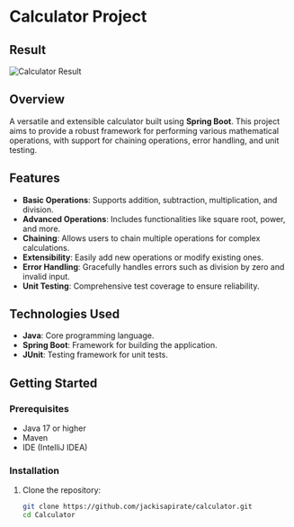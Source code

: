 # Calculator Project

## Result

![Calculator Result](https://example.com/logo.png) 

## Overview

A versatile and extensible calculator built using **Spring Boot**. This project aims to provide a robust framework for performing various mathematical operations, with support for chaining operations, error handling, and unit testing.

## Features

- **Basic Operations**: Supports addition, subtraction, multiplication, and division.
- **Advanced Operations**: Includes functionalities like square root, power, and more.
- **Chaining**: Allows users to chain multiple operations for complex calculations.
- **Extensibility**: Easily add new operations or modify existing ones.
- **Error Handling**: Gracefully handles errors such as division by zero and invalid input.
- **Unit Testing**: Comprehensive test coverage to ensure reliability.

## Technologies Used

- **Java**: Core programming language.
- **Spring Boot**: Framework for building the application.
- **JUnit**: Testing framework for unit tests.

## Getting Started

### Prerequisites

- Java 17 or higher
- Maven
- IDE (IntelliJ IDEA)

### Installation

1. Clone the repository:
   ```bash
   git clone https://github.com/jackisapirate/calculator.git
   cd Calculator
   ```

